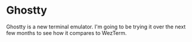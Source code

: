 # Ghostty

Ghostty is a new terminal emulator. I'm going to be trying it over the next few
months to see how it compares to WezTerm.
